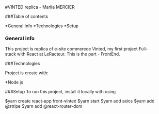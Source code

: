 #VINTED replica - Mariia MERCIER

###Table of contents

*General info
*Technologies
\*Setup

### General info

This project is replica of e-site commerece Vinted, my first project Full-stack with React at LeRacteur. This is the part - FrontEnd.

###Technologies

Project is create with:

\*Node js

###Setup
To run this project, install it locally with using

$yarn create react-app front-vinted
$yarn start
$yarn add axios
$yarn add @stripe
$yarn add @react-router-dom
